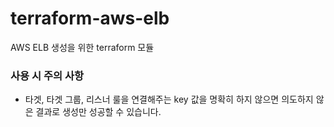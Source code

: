 # terraform-aws-elb

AWS ELB 생성을 위한 terraform 모듈

### 사용 시 주의 사항

- 타겟, 타겟 그룹, 리스너 룰을 연결해주는 key 값을 명확히 하지 않으면 의도하지 않은 결과로 생성만 성공할 수 있습니다.
